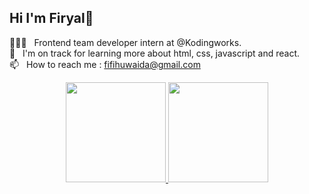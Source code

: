 
## Hi I'm Firyal👋
👨🏼‍💻 &nbsp; Frontend team developer intern at @Kodingworks.\
🌱 &nbsp; I'm on track for learning more about html, css, javascript and react.\
📫 &nbsp; How to reach me : fifihuwaida@gmail.com

<!-- ### 🛠 &nbsp;Tech I Use
![Visual Studio Code](https://img.shields.io/badge/-Visual%20Studio%20Code-05122A?style=flat&logo=visual-studio-code&logoColor=007ACC)&nbsp;
 -->
<p/>
<!-- ### ⚙️ &nbsp;GitHub Analytics -->
<p align="center">
<a href="https://github.com/firyaldev">
  <img height="160em" src="https://github-readme-stats.vercel.app/api?username=firyaldev&show_icons=true&theme=algolia&include_all_commits=true&count_private=true" /> 
  <img height="160em" src="https://github-readme-stats-eight-theta.vercel.app/api/top-langs/?username=firyaldev&layout=compact&langs_count=8&theme=algolia" />
 </a>
 </p>

<!-- ### 🤝🏻 &nbsp;Connect with Me
<p>
<a href="https://linkedin.com/in/https://www.linkedin.com/in/firyal-huwaida-fauzi/">
  <img src="https://img.shields.io/badge/-Linkedin-0077B5?style=flat&logo=Linkedin&logoColor=white"/>
</a>
</p> -->
  
<!---
firyalhuwaida/firyalhuwaida is a ✨ special ✨ repository because its `README.md` (this file) appears on your GitHub profile.
You can click the Preview link to take a look at your changes.
--->
